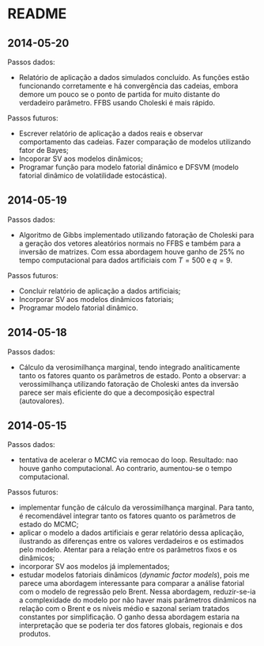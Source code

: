 README
========================================================

2014-05-20
---
Passos dados:
- Relatório de aplicação a dados simulados concluído. As funções estão funcionando corretamente e há convergência das cadeias, embora demore um pouco se o ponto de partida for muito distante do verdadeiro parâmetro. FFBS usando Choleski é mais rápido.

Passos futuros:
- Escrever relatório de aplicação a dados reais e observar comportamento das cadeias. Fazer comparação de modelos utilizando fator de Bayes;
- Incoporar SV aos modelos dinâmicos;
- Programar função para modelo fatorial dinâmico e DFSVM (modelo fatorial dinâmico de volatilidade estocástica).

2014-05-19
---
Passos dados:
- Algoritmo de Gibbs implementado utilizando fatoração de Choleski para a geração dos vetores aleatórios normais no FFBS e também para a inversão de matrizes. Com essa abordagem houve ganho de 25% no tempo computacional para dados artificiais com $T = 500$ e $q = 9$.

Passos futuros:
- Concluir relatório de aplicação a dados artificiais;
- Incorporar SV aos modelos dinâmicos fatoriais;
- Programar modelo fatorial dinâmico.

2014-05-18
---
Passos dados:
 - Cálculo da verosimilhança marginal, tendo integrado analiticamente tanto os fatores quanto os parâmetros de estado. Ponto a observar: a verossimilhança utilizando fatoração de Choleski antes da inversão parece ser mais eficiente do que a decomposição espectral (autovalores).
 
2014-05-15
---
Passos dados:
  - tentativa de acelerar o MCMC via remocao do loop. Resultado: nao houve ganho computacional. Ao contrario, aumentou-se o tempo computacional.

Passos futuros:
  - implementar função de cálculo da verossimilhança marginal. Para tanto, é recomendável integrar tanto os fatores quanto os parâmetros de estado do MCMC;
  - aplicar o modelo a dados artificiais e gerar relatório dessa aplicação, ilustrando as diferenças entre os valores verdadeiros e os estimados pelo modelo. Atentar para a relação entre os parâmetros fixos e os dinâmicos;
  - incorporar SV aos modelos já implementados;
  - estudar modelos fatoriais dinâmicos (*dynamic factor models*), pois me parece uma abordagem interessante para comparar a análise fatorial com o modelo de regressão pelo Brent. Nessa abordagem, reduzir-se-ia a complexidade do modelo por não haver mais parâmetros dinâmicos na relação com o Brent e os níveis médio e sazonal seriam tratados constantes por simplificação. O ganho dessa abordagem estaria na interpretação que se poderia ter dos fatores globais, regionais e dos produtos.

